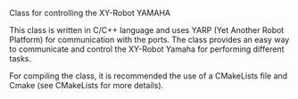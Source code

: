 Class for controlling the XY-Robot YAMAHA

This class is written in C/C++ language and uses YARP (Yet Another Robot Platform) for communication with the ports. The class provides an easy way to communicate and control the XY-Robot Yamaha for performing different tasks.

For compiling the class, it is recommended the use of a CMakeLists file and Cmake (see CMakeLists for more details).
